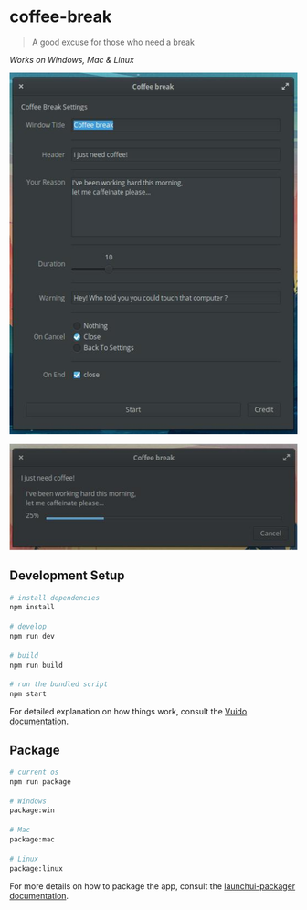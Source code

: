 # coffee-break

> A good excuse for those who need a break

*Works on Windows, Mac & Linux*

<p align="center">
  <img alt="Settings" src="/screenshots/Settings.jpeg" />
<p>

<p align="center">
  <img alt="CoffeeTime" src="/screenshots/CoffeeTime.jpeg" />
<p>

## Development Setup

``` bash
# install dependencies
npm install

# develop
npm run dev

# build
npm run build

# run the bundled script
npm start
```

For detailed explanation on how things work, consult the [Vuido documentation](https://vuido.mimec.org/).

## Package

``` bash
# current os
npm run package

# Windows
package:win

# Mac
package:mac

# Linux
package:linux
```

For more details on how to package the app, consult the [launchui-packager documentation](https://github.com/mimecorg/launchui-packager).
